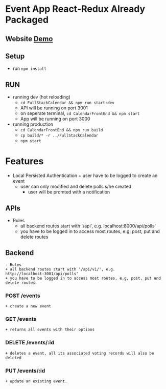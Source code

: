 # Event App React-Redux Already Packaged 
## Website [Demo](https://lower-toonie-23867.herokuapp.com/)
## Setup
- run `npm install`
## RUN
- running dev (hot reloading) 
    + `cd FullStackCalendar && npm run start:dev`
    + API will be running on port 3001
    + on seperate terminal, `cd CalendarFrontEnd && npm start`
    + App will be running on port 3000
- running production 
    + `cd CalendarFrontEnd && npm run build`
    + `cp build/* -r ../FullStackCalendar`
    + `npm start`

# Features
- Local Persisted Authentication
 		+ user have to be logged to create an event 
    + user can only modified and delete polls s/he created
		+ user will be promted with a notification
## APIs
- Rules
    + all backend routes start with '/api', e.g. localhost:8000/api/polls'
    + you have to be logged in to access most routes, e.g, post, put and delete routes
## Backend  
	- Rules
    + all backend routes start with '/api/v1/', e.g. http://localhost:3001/api/polls'
    + you have to be logged in to access most routes, e.g, post, put and delete routes
### POST /events 
	+ create a new event
### GET /events
	+ returns all events with their options 
### DELETE /events/:id 
	+ deletes a event, all its associated voting records will also be deleted
### PUT /events/:id
	+ update an existing event.  

